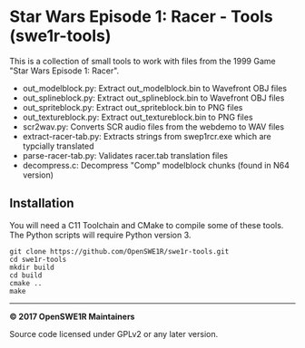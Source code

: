 # Star Wars Episode 1: Racer - Tools (swe1r-tools)

This is a collection of small tools to work with files from the 1999 Game "Star Wars Episode 1: Racer".

- out_modelblock.py: Extract out_modelblock.bin to Wavefront OBJ files
- out_splineblock.py: Extract out_splineblock.bin to Wavefront OBJ files
- out_spriteblock.py: Extract out_spriteblock.bin to PNG files
- out_textureblock.py: Extract out_textureblock.bin to PNG files
- scr2wav.py: Converts SCR audio files from the webdemo to WAV files
- extract-racer-tab.py: Extracts strings from swep1rcr.exe which are typcially translated
- parse-racer-tab.py: Validates racer.tab translation files
- decompress.c: Decompress "Comp" modelblock chunks (found in N64 version)

## Installation

You will need a C11 Toolchain and CMake to compile some of these tools.
The Python scripts will require Python version 3.

```
git clone https://github.com/OpenSWE1R/swe1r-tools.git
cd swe1r-tools
mkdir build
cd build
cmake ..
make
```

---

**© 2017 OpenSWE1R Maintainers**

Source code licensed under GPLv2 or any later version.
